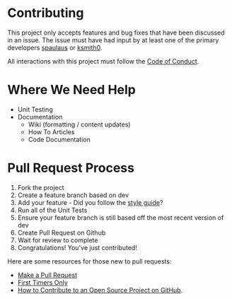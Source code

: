 # Contributing
This project only accepts features and bug fixes that have been discussed in an issue. The issue must have had input by at least 
one of the primary developers [spaulaus](https://github.com/spaulaus) or [ksmith0](https://github.com/ksmith0). 

All interactions with this project must follow the [Code of Conduct](https://github.com/spaulaus/TravisCI-Tests/.github/CODE_OF_CONDUCT.md).

# Where We Need Help
* Unit Testing
* Documentation
  * Wiki (formatting / content updates)
  * How To Articles
  * Code Documentation

# Pull Request Process
1. Fork the project
2. Create a feature branch based on dev
3. Add your feature - Did you follow the [style guide](https://github.com/spaulaus/paass-laughing-conqueror/wiki/Style-Guidelines)?
3. Run all of the Unit Tests
4. Ensure your feature branch is still based off the most recent version of dev
5. Create Pull Request on Github
6. Wait for review to complete
7. Congratulations! You've just contributed!

Here are some resources for those new to pull requests: 
* [Make a Pull Request](http://makeapullrequest.com/)
* [First Timers Only](http://www.firsttimersonly.com/)
* [How to Contribute to an Open Source Project on GitHub](https://egghead.io/series/how-to-contribute-to-an-open-source-project-on-github).

